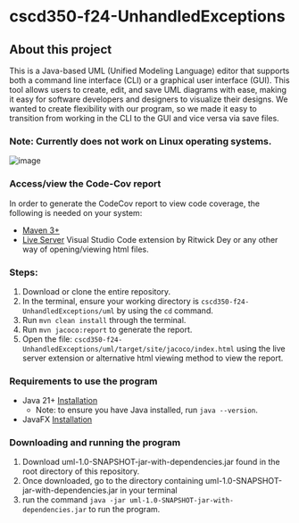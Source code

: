 # cscd350-f24-UnhandledExceptions

## About this project
This is a Java-based UML (Unified Modeling Language) editor that supports both a command line interface (CLI) or a graphical user interface (GUI). This tool allows users to create, edit, and save UML diagrams with ease, making it easy for software developers and designers to visualize their designs. We wanted to create flexibility with our program, so we made it easy to transition from working in the CLI to the GUI and vice versa via save files. 

### Note: Currently does not work on Linux operating systems.

![image](https://github.com/user-attachments/assets/6ce4405d-4e13-4124-8473-d7b29f5e3be0)


### Access/view the Code-Cov report
In order to generate the CodeCov report to view code coverage, the following is needed on your system:
   - [Maven 3+](https://maven.apache.org/)
   - [Live Server](https://marketplace.visualstudio.com/items?itemName=ritwickdey.LiveServer) Visual Studio Code extension by Ritwick Dey or any other way of opening/viewing html files. 
### Steps:
   1. Download or clone the entire repository.
   2. In the terminal, ensure your working directory is `cscd350-f24-UnhandledExceptions/uml` by using the `cd` command.
   3. Run `mvn clean install` through the terminal.
   4. Run `mvn jacoco:report` to generate the report.
   5. Open the file: `cscd350-f24-UnhandledExceptions/uml/target/site/jacoco/index.html` using the live server extension or alternative html viewing method to view the report.

### Requirements to use the program

- Java 21+ [Installation](https://www.java.com/en/download/help/download_options.html)
    * Note: to ensure you have Java installed, run `java --version`.
- JavaFX [Installation](https://openjfx.io/)

### Downloading and running the program

1. Download uml-1.0-SNAPSHOT-jar-with-dependencies.jar found in the root directory of this repository.
2. Once downloaded, go to the directory containing uml-1.0-SNAPSHOT-jar-with-dependencies.jar in your terminal
3. run the command `java -jar uml-1.0-SNAPSHOT-jar-with-dependencies.jar` to run the program.
